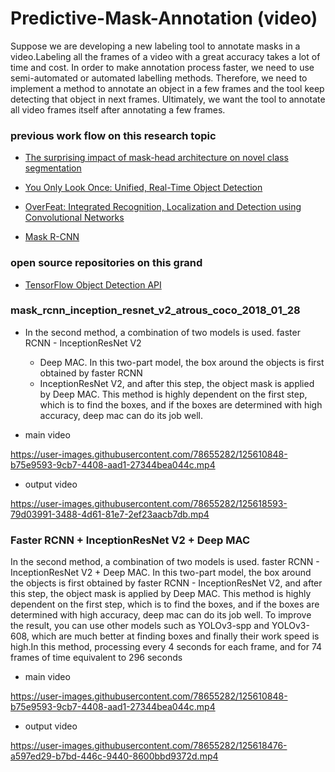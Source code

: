 # Predictive-Mask-Annotation (video)

Suppose we are developing a new labeling tool to annotate masks in a video.Labeling all the frames of a video with a great accuracy takes a lot of time and cost. In order to make annotation process faster, we need to use semi-automated or automated labelling methods. Therefore, we need to implement a method to annotate an object in a few frames and the tool keep detecting that object in next frames. Ultimately, we want the tool to annotate all video frames itself after annotating a few frames.

### previous work flow on this research topic

- [The surprising impact of mask-head architecture on novel class segmentation](https://arxiv.org/pdf/2104.00613.pdf)

- [You Only Look Once: Unified, Real-Time Object Detection](https://arxiv.org/pdf/1506.02640.pdf)

- [OverFeat: Integrated Recognition, Localization and Detection using Convolutional Networks](https://arxiv.org/pdf/1312.6229.pdf)

- [Mask R-CNN](https://arxiv.org/pdf/1703.06870.pdf)



### open source repositories on this grand

- [TensorFlow Object Detection API](https://github.com/tensorflow/models/tree/master/research/object_detection)


### mask_rcnn_inception_resnet_v2_atrous_coco_2018_01_28

- In the second method, a combination of two models is used. faster RCNN - InceptionResNet V2
  + Deep MAC. In this two-part model, the box around the objects is first obtained by faster RCNN
  - InceptionResNet V2, and after this step, the object mask is applied by Deep MAC. This
  method is highly dependent on the first step, which is to find the boxes, and if the boxes are
  determined with high accuracy, deep mac can do its job well. 
  
- main video

https://user-images.githubusercontent.com/78655282/125610848-b75e9593-9cb7-4408-aad1-27344bea044c.mp4

- output video

https://user-images.githubusercontent.com/78655282/125618593-79d03991-3488-4d61-81e7-2ef23aacb7db.mp4


### Faster RCNN + InceptionResNet V2 + Deep MAC

In the second method, a combination of two models is used. faster RCNN - InceptionResNet V2 + Deep MAC. In this two-part model, the box around the objects is first obtained by faster RCNN - InceptionResNet V2, and after this step, the object mask is applied by Deep MAC. This method is highly dependent on the first step, which is to find the boxes, and if the boxes are determined with high accuracy, deep mac can do its job well. To improve the result, you can use other models such as YOLOv3-spp and YOLOv3-608, which are much better at finding boxes and finally their work speed is high.In this method, processing every 4 seconds for each frame,
and for 74 frames of time equivalent to 296 seconds

- main video

https://user-images.githubusercontent.com/78655282/125610848-b75e9593-9cb7-4408-aad1-27344bea044c.mp4

- output video

https://user-images.githubusercontent.com/78655282/125618476-a597ed29-b7bd-446c-9440-8600bbd9372d.mp4







